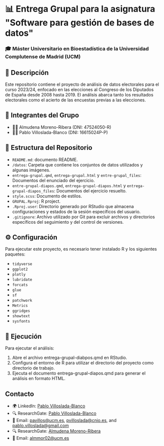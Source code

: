 # 📊 Entrega Grupal para la asignatura "Software para gestión de bases de datos"
### 🎓 Máster Universitario en Bioestadística de la Universidad Complutense de Madrid (UCM)

## 📝 Descripción

Este repositorio contiene el proyecto de análisis de datos electorales para el curso 2023/24, enfocado en las elecciones al Congreso de los Diputados de España desde 2008 hasta 2019. 
El análisis abarca tanto los resultados electorales como el acierto de las encuestas previas a las elecciones.

## 👥 Integrantes del Grupo

- 🙋‍♀️ Almudena Moreno-Ribera (DNI: 47524050-R)
- 🙋‍♂️ Pablo Villoslada-Blanco (DNI: 16615024P-P)

## 📁 Estructura del Repositorio

- `README.md`: documento README.
- `/datos`: Carpeta que contiene los conjuntos de datos utilizados y algunas imágenes.
- `entrega-grupal.qmd`, `entrega-grupal.html` y `entre-grupal_files`: Documentos del enunciado del ejercicio.
- `entre-grupal-diapos.qmd`, `entrega-grupal-diapos.html` y `entrega-grupal-diapos_files`: Documentos del ejercicio resuelto.
- `style.scss`: Documento de estilos.
- `GRUPAL.Rproj`: R project.
- `.Rproj.user`: Directorio generado por RStudio que almacena configuraciones y estados de la sesión específicos del usuario.
- `.gitignore`: Archivo utilizado por Git para excluir archivos y directorios específicos del seguimiento y del control de versiones.

## ⚙️ Configuración

Para ejecutar este proyecto, es necesario tener instalado R y los siguientes paquetes:

- `tidyverse`
- `ggplot2`
- `plotly`
- `lubridate`
- `forcats`
- `glue`
- `sf`
- `patchwork`
- `Metrics`
- `ggridges`
- `showtext`
- `sysfonts`

## 🚀 Ejecución

Para ejecutar el análisis:
  1. Abre el archivo entrega-grupal-diabpos.qmd en RStudio.
  2. Configura el entorno de R para utilizar el directorio del proyecto como directorio de trabajo.
  3. Ejecuta el documento entrega-grupal-diapos.qmd para generar el análisis en formato HTML.

## Contacto
- 🌍 LinkedIn: [Pablo Villoslada-Blanco](https://www.linkedin.com/in/pablo-villoslada-blanco-5a4b2316a/)
- 🔍 ResearchGate: [Pablo Villoslada-Blanco](https://www.researchgate.net/profile/Pablo-Villoslada-Blanco)
- 📧 Email: [pavillos@ucm.es](mailto:pavillos@ucm.es), [pvilloslada@cnio.es](mailto:pvilloslada@cnio.es), and [pablo.villoslada@gmail.com](mailto:pablo.villoslada@gmail.com)
- 🔍 ResearchGate: [Almudena Moreno-Ribera](https://www.researchgate.net/profile/Almudena-Moreno-Ribera)
- 📧 Email: [almmor02@ucm.es](mailto:almmor02@ucm.es)

